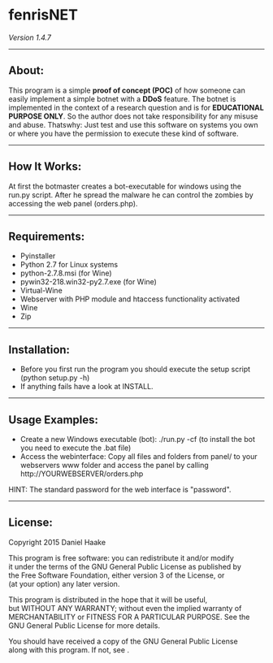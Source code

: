 <h1>fenrisNET</h1>
<i>Version 1.4.7</i>
<hr>
<h2>About:</h2>
This program is a simple <b>proof of concept (POC)</b> of how someone can easily implement a simple botnet with a <b>DDoS</b> feature. The botnet is implemented in the context of a research question and is for <b>EDUCATIONAL PURPOSE ONLY</b>. So the author does not take responsibility for any misuse and abuse. Thatswhy: Just test and use this software on systems you own or where you have the permission to execute these kind of software. 
<hr>
<h2>How It Works:</h2>
At first the botmaster creates a bot-executable for windows using the run.py script. After he spread the malware he can control the zombies by accessing the web panel (orders.php).
<hr>
<h2>Requirements:</h2>
<ul>
<li>Pyinstaller</li>
<li>Python 2.7 for Linux systems</li>
<li>python-2.7.8.msi (for Wine)</li>
<li>pywin32-218.win32-py2.7.exe (for Wine)</li>
<li>Virtual-Wine</li>
<li>Webserver with PHP module and htaccess functionality activated</li>
<li>Wine</li>
<li>Zip</li>
</ul>
<hr>
<h2>Installation:</h2>
<ul>
<li>Before you first run the program you should execute the setup script (python setup.py -h)</li>
<li>If anything fails have a look at INSTALL.</li>
</ul>
<hr>
<h2>Usage Examples:</h2>
<ul>
<li>Create a new Windows executable (bot): ./run.py -cf (to install the bot you need to execute the .bat file)</li>
<li>Access the webinterface: Copy all files and folders from panel/ to your webservers www folder and access the panel by calling http://YOURWEBSERVER/orders.php</li>
</ul>
HINT: The standard password for the web interface is "password".
<hr>
<h2>License:</h2>
<p>Copyright 2015 Daniel Haake</p>
<p>This program is free software: you can redistribute it and/or modify<br />
it under the terms of the GNU General Public License as published by<br />
the Free Software Foundation, either version 3 of the License, or<br />
(at your option) any later version.</p>
<p>This program is distributed in the hope that it will be useful,<br />
but WITHOUT ANY WARRANTY; without even the implied warranty of<br />
MERCHANTABILITY or FITNESS FOR A PARTICULAR PURPOSE.  See the<br />
GNU General Public License for more details.<br /></p>
<p>You should have received a copy of the GNU General Public License<br />
along with this program.  If not, see <http://www.gnu.org/licenses/>.</p>

